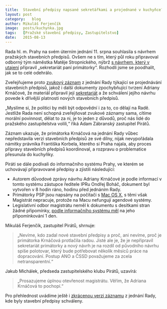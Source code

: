 ```yaml
---
title:	Stavební předpisy napsané sekretářkami a projednané v kuchyňce?
layout:	post
category:	blog
author:	Mikuláš Ferjenčík
image:	posts/kuchynka.jpg
tags:	[Pražské stavební předpisy, Zastupitelstvo]
date:	2015-08-13
---
```


Rada hl. m. Prahy na svém úterním jednání 11. srpna souhlasila s návrhem pražských stavebních předpisů. Ovšem ne s tím, který půl roku připravoval odborný tým náměstka Matěje Stropnického, nýbrž [s návrhem, který v utajení](https://github.com/pirati-cz/KlubPraha/blob/master/materialy/jednani-rady-psp/priloha-k-usneseni-rady.pdf) připravil „sekretariát paní primátorky“. Rozhodli jsme se poodhalit, jak se to celé odehrálo.

Zveřejňujeme proto [zvukový záznam](https://github.com/pirati-cz/KlubPraha/blob/master/materialy/jednani-rady-psp/psp-cele.mp3) z jednání Rady týkající se projednávání stavebních předpisů, jakož i další dokumenty zpochybňující tvrzení Adriany Krnáčové, že materiál připravil její [sekretariát](https://github.com/pirati-cz/KlubPraha/blob/master/materialy/jednani-rady-psp/sekretariat.png) a že schválení jejího návrhu povede k dřívější platnosti nových stavebních předpisů. 

„Myslíme si, že politici by měli být odpovědní i za to, co dělají na Radě. Jestliže Rada není schopná zveřejňovat zvukové záznamy sama, cítíme morální povinnost, dělat to za ni, je to jeden z důvodů, proč nás lidé do pražského zastupitelstva volili,“ říká Adam Zábranský zastupitel Pirátů.

Záznam ukazuje, že primátorka Krnáčová na jednání Rady vůbec nepředstavila verzi stavebních předpisů ze své dílny, nijak nevypořádala námitky právníka Františka Korbela, kterého si Praha najala, aby proces přípravy stavebních předpisů koordinoval, a rozpravu o problematice přesunula do kuchyňky.

Piráti se dále podívali do informačního systému Prahy, ve kterém se uchovávají připravované předpisy a zjistili následující: 

- Autorem důvodové zprávy návrhu Adriany Krnáčové je podle informací v tomto systému zástupce ředitele IPRu Ondřej Boháč, dokument byl vytvořen v 8 hodin ráno, hodinu před jednáním Rady.
- Primátorky PSP jsou napsány na počítači s [Mac OS X](https://github.com/pirati-cz/KlubPraha/blob/master/materialy/jednani-rady-psp/psp.png), s těmi však Magistrát nepracuje, protože na Macu nefungují agendové systémy.
- Legislativní odbor magistrátu neměl k dokumentu s desítkami stran žádné připomínky, [podle informačního systému měl](https://github.com/pirati-cz/KlubPraha/blob/master/materialy/jednani-rady-psp/ted.png) na jeho připomínkování 1 den. 

Mikuláš Ferjenčík, zastupitel Pirátů, shrnuje: 

> „Nevíme, kdo zadal nové stavební předpisy a proč, ani nevíme, proč je primátorka Krnáčová protlačila radou. Jisté ale je, že je nepřipravil sekretariát primátorky a nový návrh je na rozdíl od původního návrhu spíše polotovar, který bude potřebovat několik měsíců práce na dopracování. Postup ANO a ČSSD považujeme za zcela netransparentní.“

Jakub Michálek, předseda zastupitelského klubu Pirátů, uzavírá: 

> „Prosazujeme úplnou otevřenost magistrátu. Věřím, že Adriana Krnáčová to pochopí.“


Pro přehlednost uvádíme ještě i [zkrácenou verzi záznamu](https://github.com/pirati-cz/KlubPraha/blob/master/materialy/jednani-rady-psp/psp-kracene.mp3) z jednání Rady, kde byly stavební předpisy schváleny. 


